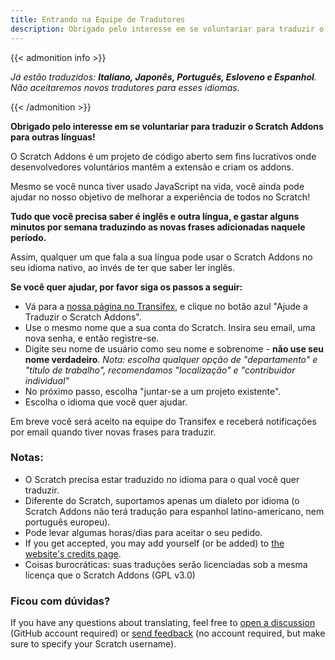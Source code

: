 ```yaml
---
title: Entrando na Equipe de Tradutores
description: Obrigado pelo interesse em se voluntariar para traduzir o Scratch Addons para outras línguas! O Scratch Addons é um projeto de código aberto sem fins lucrativos onde desenvolvedores voluntários mantêm a extensão e criam os addons.
---
```


{{< admonition info >}}

_Já estão traduzidos: **Italiano, Japonês, Português, Esloveno e Espanhol**. Não aceitaremos novos tradutores para esses idiomas._

{{< /admonition >}}

**Obrigado pelo interesse em se voluntariar para traduzir o Scratch Addons para outras línguas!**

O Scratch Addons é um projeto de código aberto sem fins lucrativos onde desenvolvedores voluntários mantêm a extensão e criam os addons.

Mesmo se você nunca tiver usado JavaScript na vida, você ainda pode ajudar no nosso objetivo de melhorar a experiência de todos no Scratch!

**Tudo que você precisa saber é inglês e outra língua, e gastar alguns minutos por semana traduzindo as novas frases adicionadas naquele período.**

Assim, qualquer um que fala a sua língua pode usar o Scratch Addons no seu idioma nativo, ao invés de ter que saber ler inglês.

**Se você quer ajudar, por favor siga os passos a seguir:**

- Vá para a [nossa página no Transifex](https://www.transifex.com/scratch-addons/scratch-addons-extension/), e clique no botão azul "Ajude a Traduzir o Scratch Addons".
- Use o mesmo nome que a sua conta do Scratch. Insira seu email, uma nova senha, e então registre-se.
- Digite seu nome de usuário como seu nome e sobrenome - **não use seu nome verdadeiro**.
_Nota: escolha qualquer opção de "departamento" e "título de trabalho", recomendamos "localização" e "contribuidor individual"_
- No próximo passo, escolha "juntar-se a um projeto existente".
- Escolha o idioma que você quer ajudar.

Em breve você será aceito na equipe do Transifex e receberá notificações por email quando tiver novas frases para traduzir.

### Notas:

- O Scratch precisa estar traduzido no idioma para o qual você quer traduzir.
- Diferente do Scratch, suportamos apenas um dialeto por idioma (o Scratch Addons não terá tradução para espanhol latino-americano, nem português europeu).
- Pode levar algumas horas/dias para aceitar o seu pedido.
- If you get accepted, you may add yourself (or be added) to [the website's credits page](/credits).
- Coisas burocráticas: suas traduções serão licenciadas sob a mesma licença que o Scratch Addons (GPL v3.0)

### Ficou com dúvidas?

If you have any questions about translating, feel free to [open a discussion](https://github.com/ScratchAddons/ScratchAddons/discussions) (GitHub account required) or [send feedback](/feedback) (no account required, but make sure to specify your Scratch username).

